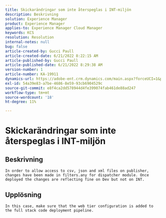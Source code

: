 ```yaml
---
title: Skickarändringar som inte återspeglas i INT-miljön
description: Beskrivning
solution: Experience Manager
product: Experience Manager
applies-to: Experience Manager Cloud Manager
keywords: KCS
resolution: Resolution
internal-notes: null
bug: false
article-created-by: Gucci Paull
article-created-date: 6/21/2022 8:22:15 AM
article-published-by: Gucci Paull
article-published-date: 6/21/2022 8:29:38 AM
version-number: 1
article-number: KA-19911
dynamics-url: https://adobe-ent.crm.dynamics.com/main.aspx?forceUCI=1&pagetype=entityrecord&etn=knowledgearticle&id=0a385a3e-3bf1-ec11-bb3d-6045bd015716
exl-id: 54a39e83-a7be-4686-8e59-93cb6904529c
source-git-commit: e8f4ca2dd578944d4fe399074fab461de88ad247
workflow-type: tm+mt
source-wordcount: '18'
ht-degree: 11%

---
```


# Skickarändringar som inte återspeglas i INT-miljön

## Beskrivning


`In order to allow access to csv, json and xml files on publisher, changes have been made in filters.any for dispatcher module. Once deployed the changes are reflecting fine on Dev but not on INT.`


## Upplösning


`In this case, make sure that the web tier configuration is added to the full stack code deployment pipeline.`
